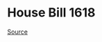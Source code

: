 # House Bill 1618

[Source](http://lawfilesext.leg.wa.gov/biennium/2021-22/Xml/Bills/House%20Bills/1618.xml)
